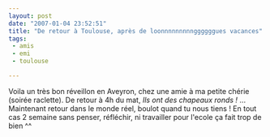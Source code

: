 ```yaml
---
layout: post
date: "2007-01-04 23:52:51"
title: "De retour à Toulouse, après de loonnnnnnnnnggggggues vacances"
tags:
 - amis
 - emi
 - toulouse

---
```


Voila un très bon réveillon en Aveyron, chez une amie à ma petite chérie (soirée raclette). De retour à 4h du mat, _Ils ont des chapeaux ronds !_ ... Maintenant retour dans le monde réel, boulot quand tu nous tiens ! En tout cas 2 semaine sans penser, réfléchir, ni travailler pour l'ecole ça fait trop de bien ^^
